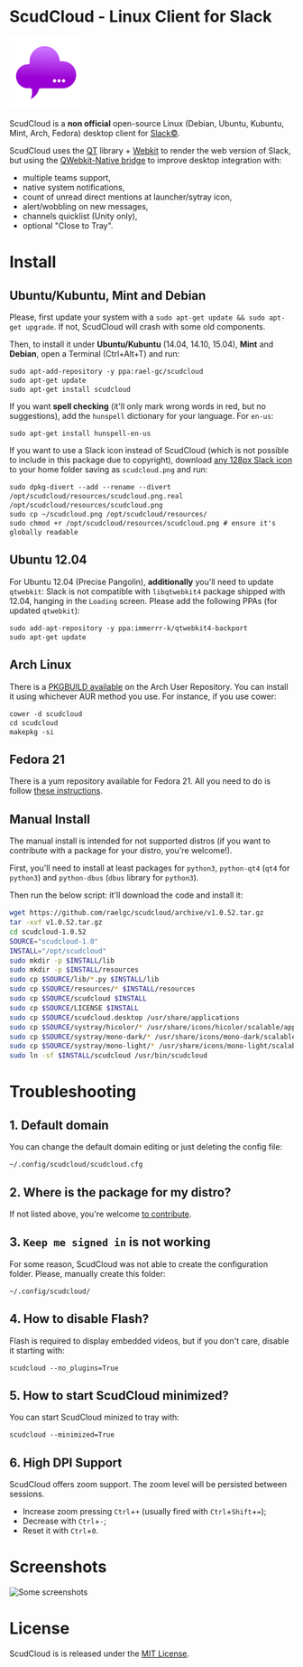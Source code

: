 # ScudCloud - Linux Client for Slack

![ScudCloud Logo](/scudcloud-1.0/resources/scudcloud.png?raw=true "Scud clouds are low, ragged and wind-torn cloud fragments, usually not attached to the thunderstorm base. With the 'mother' cloud, the form of them together is like a chat balloon")

ScudCloud is a **non official** open-source Linux (Debian, Ubuntu, Kubuntu, Mint, Arch, Fedora) desktop client for [Slack&copy;](http://slack.com).

ScudCloud uses the [QT](http://qt-project.org) library + [Webkit](http://www.webkit.org/) to render the web version of Slack, but using the [QWebkit-Native bridge](http://qt-project.org/doc/qt-4.8/qtwebkit-bridge.html) to improve desktop integration with:

* multiple teams support,
* native system notifications,
* count of unread direct mentions at launcher/sytray icon,
* alert/wobbling on new messages,
* channels quicklist (Unity only),
* optional "Close to Tray".

# Install

## Ubuntu/Kubuntu, Mint and Debian

Please, first update your system with a `sudo apt-get update && sudo apt-get upgrade`. If not, ScudCloud will crash with some old components.

Then, to install it under **Ubuntu/Kubuntu** (14.04, 14.10, 15.04), **Mint** and **Debian**, open a Terminal (Ctrl+Alt+T) and run:

```term
sudo apt-add-repository -y ppa:rael-gc/scudcloud
sudo apt-get update
sudo apt-get install scudcloud
```

If you want **spell checking** (it'll only mark wrong words in red, but no suggestions), add the `hunspell` dictionary for your language. For `en-us`:

    sudo apt-get install hunspell-en-us

If you want to use a Slack icon instead of ScudCloud (which is not possible to include in this package due to copyright), download [any 128px Slack icon](https://www.google.com.br/search?q=slack+icon&tbm=isch&source=lnt&tbs=isz:ex,iszw:128,iszh:128) to your home folder saving as `scudcloud.png` and run:

```term
sudo dpkg-divert --add --rename --divert /opt/scudcloud/resources/scudcloud.png.real /opt/scudcloud/resources/scudcloud.png
sudo cp ~/scudcloud.png /opt/scudcloud/resources/
sudo chmod +r /opt/scudcloud/resources/scudcloud.png # ensure it's globally readable
```

## Ubuntu 12.04

For Ubuntu 12.04 (Precise Pangolin), **additionally** you'll need to update `qtwebkit`: Slack is not compatible with `libqtwebkit4` package shipped with 12.04, hanging in the `Loading` screen. Please add the following PPAs (for updated `qtwebkit`):

```term
sudo add-apt-repository -y ppa:immerrr-k/qtwebkit4-backport
sudo apt-get update
```

## Arch Linux

There is a [PKGBUILD available][pkgbuild] on the Arch User Repository. You can install it
using whichever AUR method you use. For instance, if you use cower:

```term
cower -d scudcloud
cd scudcloud
makepkg -si
```

[pkgbuild]: https://aur.archlinux.org/packages/scudcloud/

## Fedora 21

There is a yum repository available for Fedora 21. All you need to do is follow [these instructions][build_suse].

[build_suse]: http://software.opensuse.org/download.html?project=home%3Amoonwolf%3Ascudcloud&package=scudcloud

## Manual Install

The manual install is intended for not supported distros (if you want to contribute with a package for your distro, you're welcome!).

First, you'll need to install at least packages for `python3`, `python-qt4` (`qt4` for `python3`) and `python-dbus` (`dbus` library for `python3`).

Then run the below script: it'll download the code and install it:

```bash
wget https://github.com/raelgc/scudcloud/archive/v1.0.52.tar.gz
tar -xvf v1.0.52.tar.gz
cd scudcloud-1.0.52
SOURCE="scudcloud-1.0"
INSTALL="/opt/scudcloud"
sudo mkdir -p $INSTALL/lib
sudo mkdir -p $INSTALL/resources
sudo cp $SOURCE/lib/*.py $INSTALL/lib
sudo cp $SOURCE/resources/* $INSTALL/resources
sudo cp $SOURCE/scudcloud $INSTALL
sudo cp $SOURCE/LICENSE $INSTALL
sudo cp $SOURCE/scudcloud.desktop /usr/share/applications
sudo cp $SOURCE/systray/hicolor/* /usr/share/icons/hicolor/scalable/apps
sudo cp $SOURCE/systray/mono-dark/* /usr/share/icons/mono-dark/scalable/apps
sudo cp $SOURCE/systray/mono-light/* /usr/share/icons/mono-light/scalable/apps
sudo ln -sf $INSTALL/scudcloud /usr/bin/scudcloud
```

# Troubleshooting

## 1. Default domain

You can change the default domain editing or just deleting the config file:

    ~/.config/scudcloud/scudcloud.cfg

## 2. Where is the package for my distro?

If not listed above, you're welcome [to contribute](/CONTRIBUTING.md).

## 3. `Keep me signed in` is not working

For some reason, ScudCloud was not able to create the configuration folder. Please, manually create this folder:

    ~/.config/scudcloud/

## 4. How to disable Flash?

Flash is required to display embedded videos, but if you don't care, disable it starting with:

    scudcloud --no_plugins=True
    
## 5. How to start ScudCloud minimized?

You can start ScudCloud minized to tray with:

    scudcloud --minimized=True

## 6. High DPI Support

ScudCloud offers zoom support. The zoom level will be persisted between sessions.

- Increase zoom pressing `Ctrl`+`+` (usually fired with `Ctrl`+`Shift`+`=`);
- Decrease with `Ctrl`+`-`;
- Reset it with `Ctrl`+`0`.

# Screenshots

![Some screenshots](/screenshot.png?raw=true)

# License

ScudCloud is is released under the [MIT License](/LICENSE).

